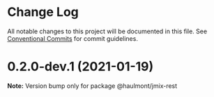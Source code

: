 # Change Log

All notable changes to this project will be documented in this file.
See [Conventional Commits](https://conventionalcommits.org) for commit guidelines.

# 0.2.0-dev.1 (2021-01-19)

**Note:** Version bump only for package @haulmont/jmix-rest
